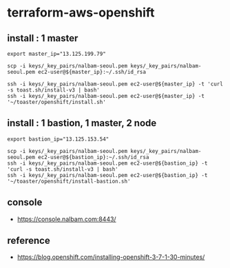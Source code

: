 # terraform-aws-openshift

## install : 1 master
```
export master_ip="13.125.199.79"

scp -i keys/_key_pairs/nalbam-seoul.pem keys/_key_pairs/nalbam-seoul.pem ec2-user@${master_ip}:~/.ssh/id_rsa

ssh -i keys/_key_pairs/nalbam-seoul.pem ec2-user@${master_ip} -t 'curl -s toast.sh/install-v3 | bash'
ssh -i keys/_key_pairs/nalbam-seoul.pem ec2-user@${master_ip} -t '~/toaster/openshift/install.sh'
```

## install : 1 bastion, 1 master, 2 node
```
export bastion_ip="13.125.153.54"

scp -i keys/_key_pairs/nalbam-seoul.pem keys/_key_pairs/nalbam-seoul.pem ec2-user@${bastion_ip}:~/.ssh/id_rsa
ssh -i keys/_key_pairs/nalbam-seoul.pem ec2-user@${bastion_ip} -t 'curl -s toast.sh/install-v3 | bash'
ssh -i keys/_key_pairs/nalbam-seoul.pem ec2-user@${bastion_ip} -t '~/toaster/openshift/install-bastion.sh'
```

## console
* https://console.nalbam.com:8443/

## reference
* https://blog.openshift.com/installing-openshift-3-7-1-30-minutes/
